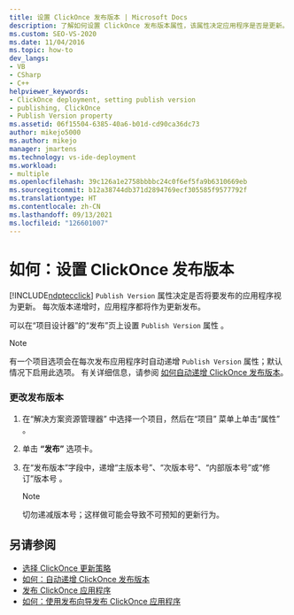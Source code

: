 ```yaml
---
title: 设置 ClickOnce 发布版本 | Microsoft Docs
description: 了解如何设置 ClickOnce 发布版本属性，该属性决定应用程序是否是更新。
ms.custom: SEO-VS-2020
ms.date: 11/04/2016
ms.topic: how-to
dev_langs:
- VB
- CSharp
- C++
helpviewer_keywords:
- ClickOnce deployment, setting publish version
- publishing, ClickOnce
- Publish Version property
ms.assetid: 06f15504-6385-40a6-b01d-cd90ca36dc73
author: mikejo5000
ms.author: mikejo
manager: jmartens
ms.technology: vs-ide-deployment
ms.workload:
- multiple
ms.openlocfilehash: 39c126a1e2758bbbbc24c0f6ef5fa9b6310669eb
ms.sourcegitcommit: b12a38744db371d2894769ecf305585f9577792f
ms.translationtype: HT
ms.contentlocale: zh-CN
ms.lasthandoff: 09/13/2021
ms.locfileid: "126601007"
---
```

# <a name="how-to-set-the-clickonce-publish-version"></a>如何：设置 ClickOnce 发布版本
[!INCLUDE[ndptecclick](../deployment/includes/ndptecclick_md.md)] `Publish Version` 属性决定是否将要发布的应用程序视为更新。 每次版本递增时，应用程序都将作为更新发布。

 可以在“项目设计器”的“发布”页上设置 `Publish Version` 属性 。

> [!NOTE]
> 有一个项目选项会在每次发布应用程序时自动递增 `Publish Version` 属性；默认情况下启用此选项。 有关详细信息，请参阅 [如何自动递增 ClickOnce 发布版本](../deployment/how-to-automatically-increment-the-clickonce-publish-version.md)。

### <a name="to-change-the-publish-version"></a>更改发布版本

1. 在“解决方案资源管理器” 中选择一个项目，然后在“项目”  菜单上单击“属性” 。

2. 单击 **“发布”** 选项卡。

3. 在“发布版本”字段中，递增“主版本号”、“次版本号”、“内部版本号”或“修订”版本号    。

    > [!NOTE]
    > 切勿递减版本号；这样做可能会导致不可预知的更新行为。

## <a name="see-also"></a>另请参阅
- [选择 ClickOnce 更新策略](../deployment/choosing-a-clickonce-update-strategy.md)
- [如何：自动递增 ClickOnce 发布版本](../deployment/how-to-automatically-increment-the-clickonce-publish-version.md)
- [发布 ClickOnce 应用程序](../deployment/publishing-clickonce-applications.md)
- [如何：使用发布向导发布 ClickOnce 应用程序](../deployment/how-to-publish-a-clickonce-application-using-the-publish-wizard.md)